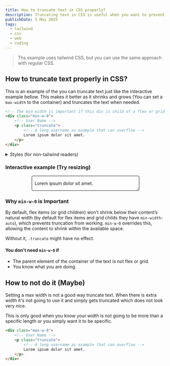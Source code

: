 ```yaml
---
title: How to truncate text in CSS properly?
description: Truncating text in CSS is useful when you want to prevent long content from overflowing its container. I will tech you how to do it properly.
publishDate: 5 May 2025
tags:
  - tailwind
  - css
  - web
  - coding
---
```


<style>
  .truncate {
    overflow: hidden;
    text-overflow: ellipsis;
    white-space: nowrap;
  }

  .min-w-0 {
    min-width: 0;
  }

  .example-container {
    margin-top: 1rem;
    padding-inline: .5rem;
    border-radius: 0.25rem;
    margin-inline: auto;
    max-width: 20rem;
    border: 1px solid #000;
    resize: horizontal;
    overflow: auto;
  }
</style>

> Ths example uses tailwind CSS, but you can use the same approach with regular CSS.

## How to truncate text properly in CSS?

This is an example of the you can truncate text just like the interactive example bellow. This makes it better as it shrinks and grows (You can set a `max-width` to the container) and truncates the text when needed.

```html
<!-- The min width is important if this div is child of a flex or grid container -->
<div class="min-w-0">
	<!-- User Name -->
	<p class="truncate">
		<!-- A long username as example that can overflow -->
		Lorem ipsum dolor sit amet.
	</p>
</div>
```

<details>
<summary>Styles (for non-tailwind readers)</summary>

```css
.truncate {
	overflow: hidden;
	text-overflow: ellipsis;
	white-space: nowrap;
}

.min-w-0 {
	min-width: 0;
}
```

</details>

### Interactive example (Try resizing)

<div class="min-w-0 example-container">
  <p class="truncate">
		Lorem ipsum dolor sit amet.
  </p>
</div>

### Why `min-w-0` is Important

By default, flex items (or grid children) won’t shrink below their content’s natural width (by default for flex items and grid childs they have `min-width: auto`), which prevents truncation from working. `min-w-0` overrides this, allowing the content to shrink within the available space.

Without it, `.truncate` might have no effect.

#### You don't need `min-w-0` if

- The parent element of the container of the text is not flex or grid.
- You know what you are doing.

## How to not do it (Maybe)

Setting a max width is not a good way truncate text. When there is extra width it's not going to use it and simply gets truncated which does not look very nice.

This is only good when you know your width is not going to be more than a specific length or you simply want it to be specific.

```html
<div class="max-w-8">
	<!-- User Name -->
	<p class="truncate">
		<!-- A long username as example that can overflow -->
		Lorem ipsum dolor sit amet.
	</p>
</div>
```
